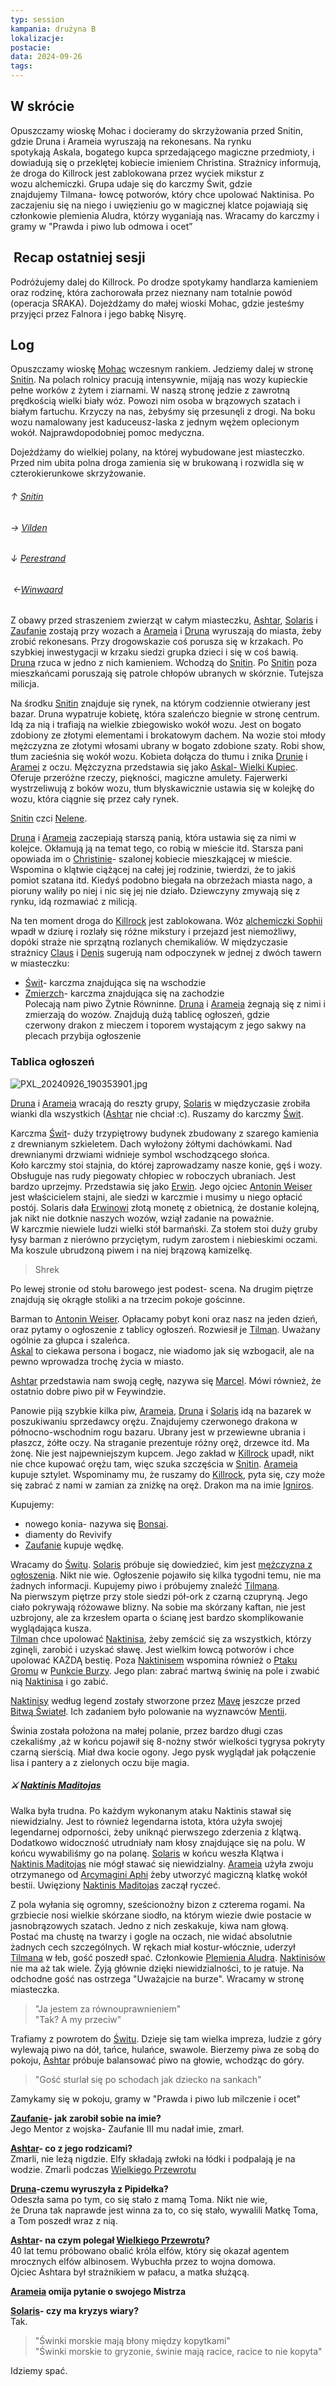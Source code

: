 ```yaml
---
typ: session
kampania: drużyna B
lokalizacje: 
postacie: 
data: 2024-09-26
tags: 
---
```

## W skrócie  
Opuszczamy wioskę Mohac i docieramy do skrzyżowania przed Snitin, gdzie Druna i Arameia wyruszają na rekonesans. Na rynku spotykają Askala, bogatego kupca sprzedającego magiczne przedmioty, i dowiadują się o przeklętej kobiecie imieniem Christina. Strażnicy informują, że droga do Killrock jest zablokowana przez wyciek mikstur z wozu alchemiczki. Grupa udaje się do karczmy Świt, gdzie znajdujemy Tilmana- łowcę potworów, który chce upolować Naktinisa. Po zaczajeniu się na niego i uwięzieniu go w magicznej klatce pojawiają się członkowie plemienia Aludra, którzy wyganiają nas. Wracamy do karczmy i gramy w "Prawda i piwo lub odmowa i ocet”  
  
##  Recap ostatniej sesji  
Podróżujemy dalej do Killrock. Po drodze spotykamy handlarza kamieniem oraz rodzinę, która zachorowała przez nieznany nam totalnie powód (operacja SRAKA). Dojeżdżamy do małej wioski Mohac, gdzie jesteśmy przyjęci przez Falnora i jego babkę Nisyrę.  
## Log  
Opuszczamy wioskę [Mohac](../lokacje/Mohac.md) wczesnym rankiem. Jedziemy dalej w stronę [Snitin](../lokacje/Snitin.md). Na polach rolnicy pracują intensywnie, mijają nas wozy kupieckie pełne worków z żytem i ziarnami. W naszą stronę jedzie z zawrotną prędkością wielki biały wóz. Powozi nim osoba w brązowych szatach i białym fartuchu. Krzyczy na nas, żebyśmy się przesunęli z drogi. Na boku wozu namalowany jest kaduceusz-laska z jednym wężem oplecionym wokół. Najprawdopodobniej pomoc medyczna.  
  
Dojeżdżamy do wielkiej polany, na której wybudowane jest miasteczko. Przed nim ubita polna droga zamienia się w brukowaną i rozwidla się w czterokierunkowe skrzyżowanie.  
###### ↑ [Snitin](../lokacje/Snitin.md)  
###### → [Vilden](../lokacje/Vilden.md)  
###### ↓ [Perestrand](../lokacje/Perestrand.md)  
######  ←[Winwaard](../lokacje/Winwaard.md)  
  
Z obawy przed straszeniem zwierząt w całym miasteczku, [Ashtar](../postacie%20graczy/Ashtar.md), [Solaris](../postacie%20graczy/Solaris.md) i [Zaufanie](../postacie%20graczy/Zaufanie.md) zostają przy wozach a [Arameia](../postacie%20graczy/Arameia.md) i [Druna](../postacie%20graczy/Druna.md) wyruszają do miasta, żeby zrobić rekonesans. Przy drogowskazie coś porusza się w krzakach. Po szybkiej inwestygacji w krzaku siedzi grupka dzieci i się w coś bawią. [Druna](../postacie%20graczy/Druna.md) rzuca w jedno z nich kamieniem. Wchodzą do [Snitin](../lokacje/Snitin.md). Po [Snitin](../lokacje/Snitin.md) poza mieszkańcami poruszają się patrole chłopów ubranych w skórznie. Tutejsza milicja.  
  
Na środku [Snitin](../lokacje/Snitin.md) znajduje się rynek, na którym codziennie otwierany jest bazar. Druna wypatruje kobietę, która szaleńczo biegnie w stronę centrum. Idą za nią i trafiają na wielkie zbiegowisko wokół wozu. Jest on bogato zdobiony ze złotymi elementami i brokatowym dachem. Na wozie stoi młody mężczyzna ze złotymi włosami ubrany w bogato zdobione szaty. Robi show, tłum zacieśnia się wokół wozu. Kobieta dołącza do tłumu i znika [Drunie](../postacie%20graczy/Druna.md) i [Aramei](../postacie%20graczy/Arameia.md) z oczu. Mężczyzna przedstawia się jako [Askal- Wielki Kupiec](../NPC/Askal-%20Wielki%20Kupiec.md). Oferuje przeróżne rzeczy, piękności, magiczne amulety. Fajerwerki wystrzeliwują z boków wozu, tłum błyskawicznie ustawia się w kolejkę do wozu, która ciągnie się przez cały rynek.  
  
[Snitin](../lokacje/Snitin.md) czci [Nelene](../bogowie/Nelene.md).  
  
[Druna](../postacie%20graczy/Druna.md) i [Arameia](../postacie%20graczy/Arameia.md) zaczepiają starszą panią, która ustawia się za nimi w kolejce. Okłamują ją na temat tego, co robią w mieście itd. Starsza pani opowiada im o [Christinie](../NPC/Christina.md)- szalonej kobiecie mieszkającej w mieście. Wspomina o klątwie ciążącej na całej jej rodzinie, twierdzi, że to jakiś pomiot szatana itd. Kiedyś podobno biegała na obrzeżach miasta nago, a pioruny waliły po niej i nic się jej nie działo. Dziewczyny zmywają się z rynku, idą rozmawiać z milicją.  
  
Na ten moment droga do [Killrock](../lokacje/Killrock.md) jest zablokowana. Wóz [alchemiczki Sophii](Alchemiczka%C2%A0Sophia.md) wpadł w dziurę i rozlały się różne mikstury i przejazd jest niemożliwy, dopóki straże nie sprzątną rozlanych chemikaliów. W międzyczasie strażnicy [Claus](../NPC/Claus.md) i [Denis](../NPC/Denis.md) sugerują nam odpoczynek w jednej z dwóch tawern w miasteczku:  
- [Świt](../lokacje/%C5%9Awit.md)- karczma znajdująca się na wschodzie  
- [Zmierzch](../lokacje/Zmierzch.md)- karczma znajdująca się na zachodzie  
Polecają nam piwo Żytnie Równinne. [Druna](../postacie%20graczy/Druna.md) i [Arameia](../postacie%20graczy/Arameia.md) żegnają się z nimi i zmierzają do wozów. Znajdują dużą tablicę ogłoszeń, gdzie czerwony drakon z mieczem i toporem wystającym z jego sakwy na plecach przybija ogłoszenie  
### Tablica ogłoszeń  
  
![PXL_20240926_190353901.jpg](../media/PXL_20240926_190353901.jpg)  
  
[Druna](../postacie%20graczy/Druna.md) i [Arameia](../postacie%20graczy/Arameia.md) wracają do reszty grupy, [Solaris](../postacie%20graczy/Solaris.md) w międzyczasie zrobiła wianki dla wszystkich ([Ashtar](../postacie%20graczy/Ashtar.md) nie chciał :c). Ruszamy do karczmy [Świt](../lokacje/%C5%9Awit.md).  
  
Karczma [Świt](../lokacje/%C5%9Awit.md)- duży trzypiętrowy budynek zbudowany z szarego kamienia z drewnianym szkieletem. Dach wyłożony żółtymi dachówkami. Nad drewnianymi drzwiami widnieje symbol wschodzącego słońca.  
Koło karczmy stoi stajnia, do której zaprowadzamy nasze konie, gęś i wozy. Obsługuje nas rudy piegowaty chłopiec w roboczych ubraniach. Jest bardzo uprzejmy. Przedstawia się jako [Erwin](../NPC/Erwin.md). Jego ojciec [Antonin Weiser](Antonin%C2%A0Weiser.md) jest właścicielem stajni, ale siedzi w karczmie i musimy u niego opłacić postój. Solaris dała [Erwinowi](../NPC/Erwin.md) złotą monetę z obietnicą, że dostanie kolejną, jak nikt nie dotknie naszych wozów, wziął zadanie na poważnie.  
W karczmie niewiele ludzi wielki stół barmański. Za stołem stoi duży gruby łysy barman z nierówno przyciętym, rudym zarostem i niebieskimi oczami. Ma koszule ubrudzoną piwem i na niej brązową kamizelkę.  
  
> Shrek  
  
Po lewej stronie od stołu barowego jest podest- scena. Na drugim piętrze znajdują się okrągłe stoliki a na trzecim pokoje gościnne.  
  
Barman to [Antonin Weiser](Antonin%C2%A0Weiser.md). Opłacamy pobyt koni oraz nasz na jeden dzień, oraz pytamy o ogłoszenie z tablicy ogłoszeń. Rozwiesił je [Tilman](../NPC/Tilman.md). Uważany ogólnie za głupca i szaleńca.  
[Askal](../NPC/Askal-%20Wielki%20Kupiec.md) to ciekawa persona i bogacz, nie wiadomo jak się wzbogacił, ale na pewno wprowadza trochę życia w miasto.  
  
[Ashtar](../postacie%20graczy/Ashtar.md) przedstawia nam swoją cegłę, nazywa się [Marcel](../NPC/Marcel.md). Mówi również, że ostatnio dobre piwo pił w Feywindzie.  
  
Panowie piją szybkie kilka piw, [Arameia](../postacie%20graczy/Arameia.md), [Druna](../postacie%20graczy/Druna.md) i [Solaris](../postacie%20graczy/Solaris.md) idą na bazarek w poszukiwaniu sprzedawcy orężu. Znajdujemy czerwonego drakona w północno-wschodnim rogu bazaru. Ubrany jest w przewiewne ubrania i płaszcz, żółte oczy. Na straganie prezentuje różny oręż, drzewce itd. Ma żonę. Nie jest najpewniejszym kupcem. Jego zakład w [Killrock](../lokacje/Killrock.md) upadł, nikt nie chce kupować orężu tam, więc szuka szczęścia w [Snitin](../lokacje/Snitin.md). [Arameia](../postacie%20graczy/Arameia.md) kupuje sztylet. Wspominamy mu, że ruszamy do [Killrock](../lokacje/Killrock.md), pyta się, czy może się zabrać z nami w zamian za zniżkę na oręż. 
Drakon ma na imie [Igniros](../NPC/Igniros.md).  
  
Kupujemy:  
- nowego konia- nazywa się [Bonsai](../zwierz%C4%85tka/Bonsai.md).  
- diamenty do Revivify  
- [Zaufanie](../postacie%20graczy/Zaufanie.md) kupuje wędkę.  
  
Wracamy do [Świtu](../lokacje/%C5%9Awit.md). [Solaris](../postacie%20graczy/Solaris.md) próbuje się dowiedzieć, kim jest [mężczyzna z ogłoszenia](../NPC/Poszukiwany%20go%C5%9B%C4%87.md). Nikt nie wie. Ogłoszenie pojawiło się kilka tygodni temu, nie ma żadnych informacji. Kupujemy piwo i próbujemy znaleźć [Tilmana](../NPC/Tilman.md).  
Na pierwszym piętrze przy stole siedzi pół-ork z czarną czupryną. Jego ciało pokrywają różowawe blizny. Na sobie ma skórzany kaftan, nie jest uzbrojony, ale za krzesłem oparta o ścianę jest bardzo skomplikowanie wyglądająca kusza.  
[Tilman](../NPC/Tilman.md) chce upolować [Naktinisa](Naktinis%C2%A0Maditojas.md), żeby zemścić się za wszystkich, którzy zginęli, zarobić i uzyskać sławę. Jest wielkim łowcą potworów i chce upolować KAŻDĄ bestię. Poza [Naktinisem](Naktinis%C2%A0Maditojas.md) wspomina również o [Ptaku Gromu](../Potwory/Ptak%20Gromu.md) w [Punkcie Burzy](../lokacje/Punkt%20Burzy.md). Jego plan: zabrać martwą świnię na pole i zwabić nią [Naktinisa](Naktinis%C2%A0Maditojas.md) i go zabić.  
  
[Naktinisy](Naktinis%C2%A0Maditojas.md) według legend zostały stworzone przez [Mavę](../bogowie/Mava.md) jeszcze przed [Bitwą Świateł](../wydarzenia/Bitwa%20%C5%9Awiate%C5%82.md). Ich zadaniem było polowanie na wyznawców [Mentii](../bogowie/Mentia.md).  
  
Świnia została położona na małej polanie, przez bardzo długi czas czekaliśmy ,aż w końcu pojawił się 8-nożny stwór wielkości tygrysa pokryty czarną sierścią. Miał dwa kocie ogony. Jego pysk wyglądał jak połączenie lisa i pantery a z zielonych oczu bije magia.  
##### ⚔ [Naktinis Maditojas](Naktinis%C2%A0Maditojas.md)  
Walka była trudna. Po każdym wykonanym ataku Naktinis stawał się niewidzialny. Jest to również legendarna istota, która użyła swojej legendarnej odporności, żeby uniknąć pierwszego zderzenia z klątwą. Dodatkowo widoczność utrudniały nam kłosy znajdujące się na polu. W końcu wywabiliśmy go na polanę. [Solaris](../postacie%20graczy/Solaris.md) w końcu weszła Klątwa i [Naktinis Maditojas](Naktinis%C2%A0Maditojas.md) nie mógł stawać się niewidzialny. [Arameia](../postacie%20graczy/Arameia.md) użyła zwoju otrzymanego od [Arcymagini Aphi](Arcymagini%C2%A0Aphi.md) żeby utworzyć magiczną klatkę wokół bestii. Uwięziony [Naktinis Maditojas](Naktinis%C2%A0Maditojas.md) zaczął ryczeć.  
  
Z pola wyłania się ogromny, sześcionożny bizon z czterema rogami. Na grzbiecie nosi wielkie skórzane siodło, na którym wiezie dwie postacie w jasnobrązowych szatach. Jedno z nich zeskakuje, kiwa nam głową. Postać ma chustę na twarzy i gogle na oczach, nie widać absolutnie żadnych cech szczególnych. W rękach miał kostur-włócznie, uderzył [Tilmana](../NPC/Tilman.md) w łeb, gość poszedł spać. Członkowie [Plemienia Aludra](Plemi%C4%99%C2%A0Aludra.md). [Naktinisów](Naktinis%C2%A0Maditojas.md) nie ma aż tak wiele. Żyją głównie dzięki niewidzialności, to je ratuje. Na odchodne gość nas ostrzega "Uważajcie na burze". Wracamy w stronę miasteczka.  
  
>"Ja jestem za równouprawnieniem"  
>"Tak? A my przeciw"  
  
Trafiamy z powrotem do [Świtu](../lokacje/%C5%9Awit.md). Dzieje się tam wielka impreza, ludzie z góry wylewają piwo na dół, tańce, hulańce, swawole. Bierzemy piwa ze sobą do pokoju, [Ashtar](../postacie%20graczy/Ashtar.md) próbuje balansować piwo na głowie, wchodząc do góry.  
  
>"Gość sturlał się po schodach jak dziecko na sankach"  
  
Zamykamy się w pokoju, gramy w "Prawda i piwo lub milczenie i ocet"  
  
**[Zaufanie](../postacie%20graczy/Zaufanie.md)- jak zarobił sobie na imie?**  
Jego Mentor z wojska- Zaufanie III mu nadał imie, zmarł.  
  
**[Ashtar](../postacie%20graczy/Ashtar.md)- co z jego rodzicami?**  
Zmarli, nie leżą nigdzie. Elfy składają zwłoki na łódki i podpalają je na wodzie. Zmarli podczas [Wielkiego Przewrotu](../wydarzenia/Wielki%20Przewr%C3%B3t.md)  
  
**[Druna](../postacie%20graczy/Druna.md)-czemu wyruszyła z Pipidełka?**  
Odeszła sama po tym, co się stało z mamą Toma. Nikt nie wie, że Druna tak naprawde jest winna za to, co się stało, wywalili Matkę Toma, a Tom poszedł wraz z nią.  
  
**[Ashtar](../postacie%20graczy/Ashtar.md)- na czym polegał [Wielkiego Przewrotu](../wydarzenia/Wielki%20Przewr%C3%B3t.md)?**  
40 lat temu próbowano obalić króla elfów, który się okazał agentem mrocznych elfów albinosem. Wybuchła przez to wojna domowa. Ojciec Ashtara był strażnikiem w pałacu, a matka służącą.  
  
**[Arameia](../postacie%20graczy/Arameia.md) omija pytanie o swojego Mistrza**  
  
**[Solaris](../postacie%20graczy/Solaris.md)- czy ma kryzys wiary?**  
Tak.  
  
>"Świnki morskie mają błony między kopytkami"  
>"Świnki morskie to gryzonie, świnie mają racice, racice to nie kopyta"  
  
Idziemy spać.